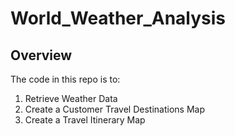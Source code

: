 # World_Weather_Analysis
## Overview
The code in this repo is to:
1. Retrieve Weather Data
2. Create a Customer Travel Destinations Map
3. Create a Travel Itinerary Map
